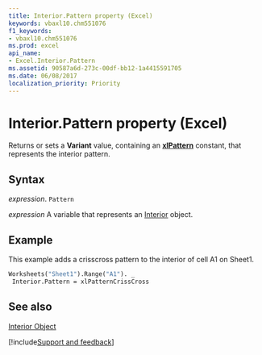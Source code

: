 ```yaml
---
title: Interior.Pattern property (Excel)
keywords: vbaxl10.chm551076
f1_keywords:
- vbaxl10.chm551076
ms.prod: excel
api_name:
- Excel.Interior.Pattern
ms.assetid: 90587a6d-273c-00df-bb12-1a4415591705
ms.date: 06/08/2017
localization_priority: Priority
---
```



# Interior.Pattern property (Excel)

Returns or sets a  **Variant** value, containing an **[xlPattern](Excel.XlPattern.md)** constant, that represents the interior pattern.


## Syntax

_expression_. `Pattern`

_expression_ A variable that represents an [Interior](Excel.Interior-graph-property.md) object.


## Example

This example adds a crisscross pattern to the interior of cell A1 on Sheet1.


```vb
Worksheets("Sheet1").Range("A1"). _ 
 Interior.Pattern = xlPatternCrissCross
```


## See also


[Interior Object](Excel.Interior(object).md)

[!include[Support and feedback](~/includes/feedback-boilerplate.md)]